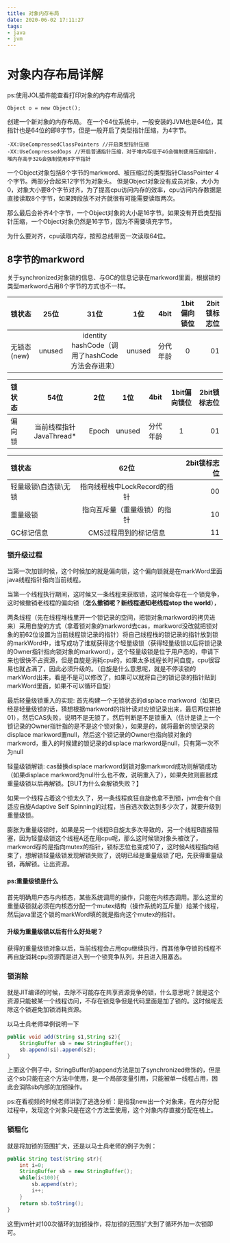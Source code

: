 ```yaml
---
title: 对象内存布局
date: 2020-06-02 17:11:27
tags:
- java
- jvm
---
```


# 对象内存布局详解

ps:使用JOL插件能查看打印对象的内存布局情况
```
Object o = new Object();
```
创建一个新对象的内存布局。
在一个64位系统中，一般安装的JVM也是64位，其指针也是64位的即8字节，但是一般开启了类型指针压缩，为4字节。
```
-XX:UseCompressedClassPointers //开启类型指针压缩
-XX:UseCompressedOops //开启普通指针压缩，对于堆内存低于4G会强制使用压缩指针，堆内存高于32G会强制使用8字节指针
```

一个Object对象包括8个字节的markword、被压缩过的类型指针ClassPointer 4个字节。两部分合起来12字节为对象头。
但是Object对象没有成员对象，大小为0，对象大小要8个字节对齐，为了提高cpu访问内存的效率，cpu访问内存数据是直接读取8个字节，如果跨段放不对齐就很有可能需要读取两次。

那么最后会补齐4个字节，一个Object对象的大小是16字节。如果没有开启类型指针压缩，一个Object对象仍然是16字节，因为不需要填充字节。

为什么要对齐，cpu读取内存，按照总线带宽一次读取64位。

## 8字节的markword

关于synchronized对象锁的信息、与GC的信息记录在markword里面，根据锁的类型markword占用8个字节的方式也不一样。


|锁状态|25位|31位|1位|4bit|1bit偏向锁位|2bit锁标志位|
|:-|:-:|:-:|:-:|:-:|:-:|-:|
|无锁态(new)|unused|identity hashCode（调用了hashCode方法会存进来）|unused|分代年龄|0|01|

|锁状态|54位|2位|1位|4bit|1bit偏向锁位|2bit锁标志位|
|:-|:-:|:-:|:-:|:-:|:-:|-:|
|偏向锁|当前线程指针JavaThread*|Epoch|unused|分代年龄|1|01|

|锁状态|62位|2bit锁标志位|
|:-|:-:|-:|
|轻量级锁\自选锁\无锁 |指向线程栈中LockRecord的指针|00|
|重量级锁 |指向互斥量（重量级锁）的指针|10|
|GC标记信息 |CMS过程用到的标记信息|11|


### 锁升级过程
当第一次加锁时候，这个时候加的就是偏向锁，这个偏向锁就是在markWord里面java线程指针指向当前线程。

当第一个线程执行期间，这时候又一条线程来获取锁，这时候会存在一个锁竞争，这时候撤销老线程的偏向锁（**怎么撤销呢？新线程通知老线程stop the world**），

两条线程（先在线程堆栈里开一个锁记录的空间，把锁对象markword的拷贝进来）采用自旋的方式（拿着锁对象的markword去cas，markword没改就把锁对象的前62位设置为当前线程锁记录的指针）将自己线程栈的锁记录的指针放到锁的markWord中，谁写成功了谁就获得这个轻量级锁（获得轻量级锁以后将锁记录的Owner指针指向锁对象的markword），这个轻量级锁是位于用户态的，申请下来也很快不占资源，但是自旋是消耗cpu的，如果太多线程长时间自旋，cpu很容易也就占满了，因此必须升级的。（自旋是什么意思呢，就是不停读锁的markWord出来，看是不是可以修改了，如果可以就将自己的锁记录的指针贴到markWord里面，如果不可以循环自旋）   

最后轻量级锁重入的实现:  首先构建一个无锁状态的displace markword（如果已经是轻量级锁的话，猜想根据markword的指针读对应锁记录出来，最后两位拼接01），然后CAS失败，说明不是无锁了，然后判断是不是锁重入（估计是读上一个锁记录的Owner指针指的是不是这个锁对象），如果是的，就将最新的锁记录的displace markword置null，然后这个锁记录的Owner也指向锁对象的markword，重入的时候建的锁记录的displace markword是null，只有第一次不为null  

轻量级锁解锁:  cas替换displace markword到锁对象markword成功则解锁成功（如果displace markword为null什么也不做，说明重入了），如果失败则膨胀成重量级锁以后再解锁。【BUT为什么会解锁失败？】


如果一个线程占着这个锁太久了，另一条线程疯狂自旋也拿不到锁，jvm会有个自适应自旋Adaptive Self Spinning的过程，当自选次数达到多少次了，就要升级到重量级锁。


膨胀为重量级锁时，如果是另一个线程B自旋太多次导致的，另一个线程B直接阻塞，因为轻量级锁这个线程A还在用cpu呢，那么这时候锁对象头被改了，markword存的是指向mutex的指针，锁标志位也变成10了，这时候A线程指向结束了，想解锁轻量级锁发现解锁失败了，说明已经是重量级锁了吧，先获得重量级锁，再解锁。让出资源。

#### ps:重量级锁是什么
首先明确用户态与内核态，某些系统调用的操作，只能在内核态调用。那么这里的重量级锁就必须在内核态分配一个mutex结构（操作系统的互斥量）给某个线程，然后java里这个锁的markWord填的就是指向这个mutex的指针。

#### 升级为重量级锁以后有什么好处呢？
获得的重量级锁对象以后，当前线程会占用cpu继续执行，而其他争夺锁的线程不再自旋消耗cpu资源而是进入到一个锁竞争队列，并且进入阻塞态。

### 锁消除
就是JIT编译的时候，去除不可能存在共享资源竞争的锁，什么意思呢？就是这个资源只能被某一个线程访问，不存在锁竞争但是代码里面是加了锁的。这时候呢去除这个锁避免加锁消耗资源。

以马士兵老师举例说明一下
```java
public void add(String s1,String s2){
    StringBuffer sb = new StringBuffer();
    sb.append(si).append(s2);
}
```
上面这个例子中，StringBuffer的append方法是加了synchronized修饰的，但是这个sb只能在这个方法中使用，是一个局部变量引用，只能被单一线程占用，因此会消除sb内部的加锁操作。

ps:在看视频的时候老师讲到了逃逸分析：是指我new出一个对象来，在内存分配过程中，发现这个对象只是在这个方法里使用，这个对象内存直接分配在栈上。

### 锁粗化

就是将加锁的范围扩大，还是以马士兵老师的例子为例：
```java
public String test(String str){
    int i=0;
    StringBuffer sb = new StringBuffer();
    while(i<100){
        sb.append(str);
        i++;
    }
    return sb.toString();
}

```
这里jvm针对100次循环的加锁操作，将加锁的范围扩大到了循环外加一次锁即可。